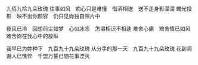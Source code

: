 九佰九拾九朵玫瑰
往事如风　痴心只是难懂　借酒相送　送不走身影濛濛
蠋光投影　映不出你颜容　仍只见妳独自照片中

夜风已冷　回想前尘如梦　心似冰冻　怎堪相识不相逢
难舍心痛　难舍情已如风　难舍妳在我心中的放纵

我早已为妳种下　九百九十九朵玫瑰
从分手的那一天　九百九十九朵玫瑰
花到凋谢人已憔悴　千盟万誓已随花事湮灭
